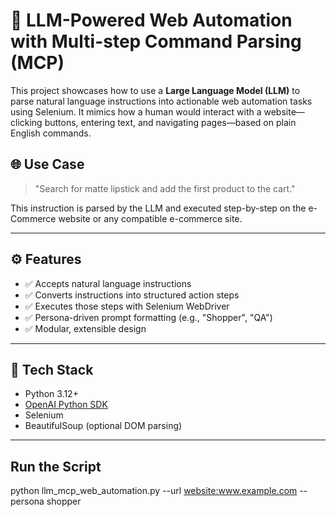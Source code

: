 # 🤖 LLM-Powered Web Automation with Multi-step Command Parsing (MCP)

This project showcases how to use a **Large Language Model (LLM)** to parse natural language instructions into actionable web automation tasks using Selenium. It mimics how a human would interact with a website—clicking buttons, entering text, and navigating pages—based on plain English commands.

## 🌐 Use Case

> "Search for matte lipstick and add the first product to the cart."

This instruction is parsed by the LLM and executed step-by-step on the e-Commerce website or any compatible e-commerce site.

---

## ⚙️ Features

- ✅ Accepts natural language instructions
- ✅ Converts instructions into structured action steps
- ✅ Executes those steps with Selenium WebDriver
- ✅ Persona-driven prompt formatting (e.g., "Shopper", "QA")
- ✅ Modular, extensible design

---

## 🧠 Tech Stack

- Python 3.12+
- [OpenAI Python SDK](https://github.com/openai/openai-python)
- Selenium
- BeautifulSoup (optional DOM parsing)

---

## Run the Script

python llm_mcp_web_automation.py --url <website:www.example.com> --persona shopper

